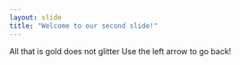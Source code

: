 ```yaml
---
layout: slide
title: "Welcome to our second slide!"
---
```

All that is gold does not glitter
Use the left arrow to go back!
